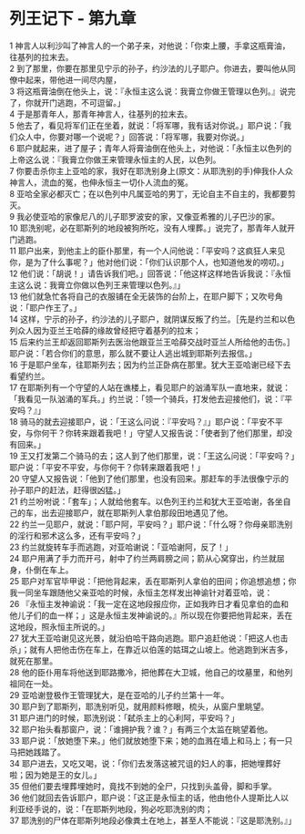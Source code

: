 # 列王记下 - 第九章
  
 1 神言人以利沙叫了神言人的一个弟子来，对他说：「你束上腰，手拿这瓶膏油，往基列的拉末去。  
 2 到了那里，你要在那里见宁示的孙子，约沙法的儿子耶户。你进去，要叫他从同僚中起来，带他进一间尽内屋，  
 3 将这瓶膏油倒在他头上，说：『永恒主这么说：我膏立你做王管理以色列。』说完了，你就开门逃跑，不可逗留。」  
 4 于是那青年人，那青年神言人，往基列的拉末去。  
 5 他去了，看见将军们正在坐着，就说：「将军哪，我有话对你说。」耶户说：「我们众人中，你要对哪一个说呢？」回答说：「将军哪，我要对你说。」  
 6 耶户就起来，进了屋子；青年人将膏油倒在他头上，对他说：「永恒主以色列的上帝这么说：『我膏立你做王来管理永恒主的人民，以色列。  
 7 你要击杀你主上亚哈的家，我好在耶洗别身上(原文：从耶洗别的手)伸我仆人众神言人，流血的冤，也伸永恒主一切仆人流血的冤。  
 8 亚哈全家必都灭亡；在以色列中凡属亚哈的男丁，无论自主不自主的，我都要剪灭。  
 9 我必使亚哈的家像尼八的儿子耶罗波安的家，又像亚希雅的儿子巴沙的家。  
 10 耶洗别呢，必在耶斯列的地段被狗所吃，没有人埋葬。」说完了，那青年人就开门逃跑。  
 11 耶户出来，到他主上的臣仆那里，有一个人问他说：「平安吗？这疯狂人来见你，是为了什么事呢？」他对他们说：「你们认识那个人，也知道他发的唠叨。」  
 12 他们说：「胡说！」请告诉我们吧。」回答说：「他这样这样地告诉我说：『永恒主这么说：我膏立你做以色列王来管理以色列。』」  
 13 他们就急忙各将自己的衣服铺在全无装饰的台阶上，在耶户脚下；又吹号角说：「耶户作王了。」  
 14 这样，宁示的孙子，约沙法的儿子耶户，就阴谋反叛了约兰。［先是约兰和以色列众人因为亚兰王哈薛的缘故曾经把守着基列的拉末；  
 15 后来约兰王却返回耶斯列去医治他跟亚兰王哈薛交战时亚兰人所给他的击伤。］耶户说：「若合你们的意思，那么就不要让人逃出城到耶斯列去报信。」  
 16 于是耶户坐车，往耶斯列去；因为约兰正卧病在那里。犹大王亚哈谢已经下去看望约兰。  
 17 在耶斯列有一个守望的人站在谯楼上，看见耶户的汹涌军队一直地来，就说：「我看见一队汹涌的军兵。」约兰说：「领一个骑兵，打发他去迎接他们，说：『平安吗？』」  
 18 骑马的就去迎接耶户，说：「王这么问说：『平安吗？』」耶户说：「平安不平安，与你何干？你转来跟着我吧！」守望人又报告说：「使者到了他们那里，却没有回来。」  
 19 王又打发第二个骑马的去；这人到了他们那里，说：「王这么问说：「平安吗？」耶户说：「平安不平安，与你何干？你转来跟着我吧！」  
 20 守望人又报告说：「他到了他们那里，也没有回来。那赶车的手法很像宁示的孙子耶户的赶法，赶得很凶猛。」  
 21 约兰吩咐说：「套车」；人就给他套车。以色列王约兰和犹大王亚哈谢，各坐自己的车，出去迎接耶户，就在耶斯列人拿伯那段田地遇见了他。  
 22 约兰一见耶户，就说：「耶户阿，平安吗？」耶户说：「什么呀？你母亲耶洗别的淫行和邪术这么多，还有平安吗？」  
 23 约兰就旋转车手而逃跑，对亚哈谢说：「亚哈谢阿，反了！」  
 24 耶户用满了手力而开弓，射中了约兰两肩膀之间；箭从心窝穿出，约兰就屈身，仆倒在车上。  
 25 耶户对军官毕甲说：「把他背起来，丢在耶斯列人拿伯的田间；你追想追想；你我一同坐车跟随他父亲亚哈的时候，永恒主怎样发出神谕针对着亚哈，说：  
 26 『永恒主发神谕说：「我一定在这地段报应你，正如我昨日才看见拿伯的血和他儿子们的血一样；」这是永恒主发神谕说的。』所以现在你要把他背起来，丢在这地段，照永恒主所说的。」  
 27 犹大王亚哈谢见这光景，就沿伯哈干路向逃跑。耶户追赶他说：「把这人也击杀」；就有人把他击伤在车上，在靠近以伯莲的姑珥之山坡上。他逃跑到米吉多，就死在那里。  
 28 他的臣仆用车将他送到耶路撒冷，把他葬在大卫城，他自己的坟墓里，和他列祖同在一处。  
 29 亚哈谢登极作王管理犹大，是在亚哈的儿子约兰第十一年。  
 30 耶户到了耶斯列，耶洗别听见，就用颜料修眼，梳头，从窗户里眺望。  
 31 耶户进门的时候，耶洗别说：「弑杀主上的心利阿，平安吗？」  
 32 耶户抬头看那窗户，说：「谁拥护我？谁？」有两三个太监在眺望着他。  
 33 耶户说：「放她堕下来。」他们就放她堕下来；她的血溅在墙上和马上；有一只马把她践踏了。  
 34 耶户进去，又吃又喝，说：「你们去发落这被咒诅的妇人的事，把她埋葬好啦；因为她是王的女儿。」  
 35 但他们要去埋葬埋她时，竟找不到她的全尸，只找到头盖骨，脚和手掌。  
 36 他们就回去告诉耶户，耶户说：「这正是永恒主的话，他由他仆人提斯比人以利亚经手说的，说：「在耶斯列地段，狗必吃耶洗别的肉；  
 37 耶洗别的尸体在耶斯列地段必像粪土在地上，甚至人不能说：『这是耶洗别。』」
